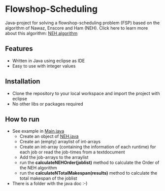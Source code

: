 # Flowshop-Scheduling

Java-project for solving a flowshop-scheduling problem (FSP) based on the algorithm of Nawaz, Enscore and Ham (NEH). Click here to learn more about this algorithm: [NEH algorithm](http://mams.rmit.edu.au/b5oatq61pmjl.pdf)

## Features
- Written in Java using eclipse as IDE
- Easy to use with integer values

## Installation
- Clone the repository to your local workspace and import the project with eclipse
- No other libs or packages required

## How to run
- See example in [Main.java](https://github.com/maxkratz/flowshop-scheduling/blob/master/flowshop-scheduling/src/Main.java)
	- Create an object of [NEH.java](https://github.com/maxkratz/flowshop-scheduling/blob/master/flowshop-scheduling/src/NEH.java)
	- Create an (empty) arraylist of int-arrays
	- Create an int-array (containing the information of each runtime) for each job or read the job-times from a textdocument
	- Add the job-arrays to the arraylist
	- run the **calculateNEHOrder(joblist)** method to calculate the Order of the NEH algorithm
	- run the **calculateNTotalMakespan(results)** method to calculate the total makespan of the joblist
- There is a folder with the java doc :-)